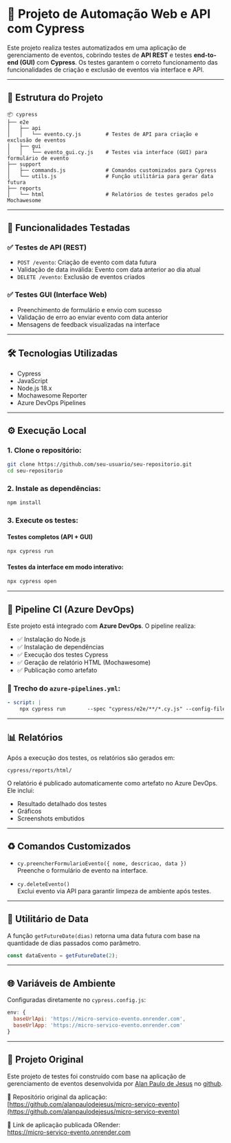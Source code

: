 # 🚀 Projeto de Automação Web e API com Cypress

Este projeto realiza testes automatizados em uma aplicação de gerenciamento de eventos, cobrindo testes de **API REST** e testes **end-to-end (GUI)** com **Cypress**. Os testes garantem o correto funcionamento das funcionalidades de criação e exclusão de eventos via interface e API.

---

## 📁 Estrutura do Projeto

```
📦 cypress
├── e2e
│   ├── api
│   │   └── evento.cy.js        # Testes de API para criação e exclusão de eventos
│   ├── gui
│   │   └── evento_gui.cy.js    # Testes via interface (GUI) para formulário de evento
├── support
│   ├── commands.js             # Comandos customizados para Cypress
│   └── utils.js                # Função utilitária para gerar data futura
├── reports
│   └── html                    # Relatórios de testes gerados pelo Mochawesome
```

---

## 🧪 Funcionalidades Testadas

### ✅ Testes de API (REST)

- `POST /evento`: Criação de evento com data futura  
- Validação de data inválida: Evento com data anterior ao dia atual  
- `DELETE /evento`: Exclusão de eventos criados

### ✅ Testes GUI (Interface Web)

- Preenchimento de formulário e envio com sucesso  
- Validação de erro ao enviar evento com data anterior  
- Mensagens de feedback visualizadas na interface

---

## 🛠️ Tecnologias Utilizadas

- Cypress  
- JavaScript  
- Node.js 18.x  
- Mochawesome Reporter  
- Azure DevOps Pipelines

---

## ⚙️ Execução Local

### 1. Clone o repositório:

```bash
git clone https://github.com/seu-usuario/seu-repositorio.git
cd seu-repositorio
```

### 2. Instale as dependências:

```bash
npm install
```

### 3. Execute os testes:

#### Testes completos (API + GUI)

```bash
npx cypress run
```

#### Testes da interface em modo interativo:

```bash
npx cypress open
```

---

## 🔄 Pipeline CI (Azure DevOps)

Este projeto está integrado com **Azure DevOps**. O pipeline realiza:

- ✅ Instalação do Node.js  
- ✅ Instalação de dependências  
- ✅ Execução dos testes Cypress  
- ✅ Geração de relatório HTML (Mochawesome)  
- ✅ Publicação como artefato

### 🎯 Trecho do `azure-pipelines.yml`:

```yaml
- script: |
    npx cypress run       --spec "cypress/e2e/**/*.cy.js" --config-file cypress.config.js
```

---

## 📊 Relatórios

Após a execução dos testes, os relatórios são gerados em:

```
cypress/reports/html/
```

O relatório é publicado automaticamente como artefato no Azure DevOps. Ele inclui:

- Resultado detalhado dos testes  
- Gráficos  
- Screenshots embutidos

---

## ♻️ Comandos Customizados

- `cy.preencherFormularioEvento({ nome, descricao, data })`  
  Preenche o formulário de evento na interface.

- `cy.deleteEvento()`  
  Exclui evento via API para garantir limpeza de ambiente após testes.

---

## 📅 Utilitário de Data

A função `getFutureDate(dias)` retorna uma data futura com base na quantidade de dias passados como parâmetro.

```js
const dataEvento = getFutureDate(2);
```

---

## 🌐 Variáveis de Ambiente

Configuradas diretamente no `cypress.config.js`:

```js
env: {
  baseUrlApi: 'https://micro-servico-evento.onrender.com',
  baseUrlApp: 'https://micro-servico-evento.onrender.com'
}
```

---
## 📌 Projeto Original

Este projeto de testes foi construído com base na aplicação de gerenciamento de eventos desenvolvida por [Alan Paulo de Jesus](https://www.linkedin.com/in/alanpaulodejesus/) no [github](https://github.com/alanpaulodejesus).

🔗 Repositório original da aplicação:  
[https://github.com/alanpaulodejesus/micro-servico-evento](https://github.com/alanpaulodejesus/micro-servico-evento)

🔗 Link de aplicação publicada ORender:  
https://micro-servico-evento.onrender.com
